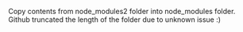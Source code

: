 Copy contents from node_modules2 folder into node_modules folder. 
Github truncated the length of the folder due to unknown issue :)


